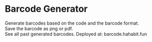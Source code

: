 # Barcode Generator

Generate barcodes based on the code and the barcode format.\
Save the barcode as png or pdf.\
See all past generated barcodes.
Deployed at:
barcode.hahabit.fun

<!---
- git status (get status of changes)
- git pull (pull changes from main and merges them)
- git fetch (pull changes from mainwithout meging them)
- git clone repository-url (clones the repository to current folder on local machien)
- git add file  (adds file tobe commited)
- git commit -m"message" (stages changes to local repository)
- git push (uploads the changes to github)
- git log (display commit history)

Todo:
- print
-->
